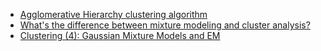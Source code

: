* [Agglomerative Hierarchy clustering algorithm](https://www.freecodecamp.org/news/8-clustering-algorithms-in-machine-learning-that-all-data-scientists-should-know/)
* [What's the difference between mixture modeling and cluster analysis?](https://www.youtube.com/watch?v=HwsMZwhO7wU)
* [Clustering (4): Gaussian Mixture Models and EM](https://www.youtube.com/watch?v=qMTuMa86NzU)
